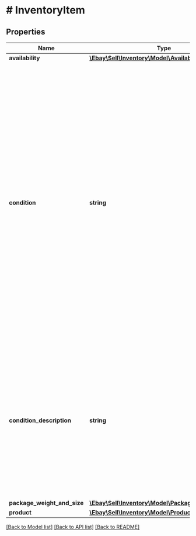 # # InventoryItem

## Properties

Name | Type | Description | Notes
------------ | ------------- | ------------- | -------------
**availability** | [**\Ebay\Sell\Inventory\Model\Availability**](Availability.md) |  | [optional]
**condition** | **string** | This enumeration value indicates the condition of the item. Supported item condition values will vary by eBay site and category. To see which item condition values that a particular eBay category supports, use the getItemConditionPolicies method of the Metadata API. This method returns condition ID values that map to the enumeration values defined in the ConditionEnum type. The Item condition ID and name values topic in the Selling Integration Guide has a table that maps condition ID values to ConditionEnum values. The getItemConditionPolicies call reference page has more information. A condition value is optional up until the seller is ready to publish an offer with the SKU, at which time it becomes required for most eBay categories. Note: The &#39;Manufacturer Refurbished&#39; item condition is no longer a valid item condition on any eBay marketplace, and to reflect this change, the MANUFACTURER_REFURBISHED value is no longer applicable, and should not be used. With Version 1.13.0, the CERTIFIED_REFURBISHED enumeration value has been introduced, and CR-eligible sellers should make a note to start using CERTIFIED_REFURBISHED from this point forward. For the time being, if the MANUFACTURER_REFURBISHED enum is used in a createOrReplaceInventoryItem method, it will be accepted but automatically converted by eBay to CERTIFIED_REFURBISHED. In the future, the MANUFACTURER_REFURBISHED may start triggering an error if used. To list an item as &#39;Certified Refurbished&#39;, a seller must be pre-qualified by eBay for this feature. Any seller who is not eligible for this feature will be blocked if they try to create a new listing or revise an existing listing with this item condition. Any seller that is interested in eligibility requirements to list with &#39;Certified Refurbished&#39; should see the Certified refurbished program page in Seller Center. For implementation help, refer to &lt;a href&#x3D;&#39;https://developer.ebay.com/api-docs/sell/inventory/types/slr:ConditionEnum&#39;&gt;eBay API documentation&lt;/a&gt; | [optional]
**condition_description** | **string** | This string field is used by the seller to more clearly describe the condition of a used inventory item, or an inventory item whose condition value is not NEW, LIKE_NEW, NEW_OTHER, or NEW_WITH_DEFECTS. The conditionDescription field is available for all eBay categories. If the conditionDescription field is used with an item in one of the new conditions (mentioned in previous paragraph), eBay will simply ignore this field if included, and eBay will return a warning message to the user. This field should only be used to further clarify the condition of the used item. It should not be used for branding, promotions, shipping, returns, payment or other information unrelated to the condition of the used item. Make sure that the condition value, condition description, listing description, and the item&#39;s pictures do not contradict one another. This field is not always required, but is required if an inventory item is being updated and a condition description already exists for that inventory item. This field is returned in the getInventoryItem and getInventoryItems calls if a condition description was provided for a used inventory item. Max Length: 1000. | [optional]
**package_weight_and_size** | [**\Ebay\Sell\Inventory\Model\PackageWeightAndSize**](PackageWeightAndSize.md) |  | [optional]
**product** | [**\Ebay\Sell\Inventory\Model\Product**](Product.md) |  | [optional]

[[Back to Model list]](../../README.md#models) [[Back to API list]](../../README.md#endpoints) [[Back to README]](../../README.md)
